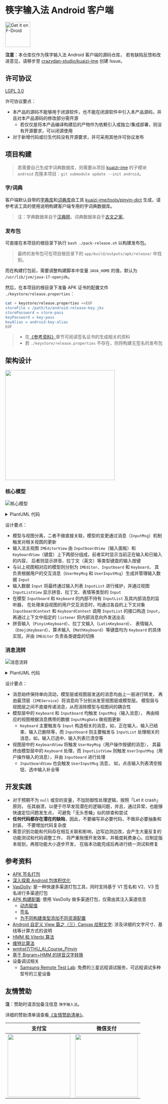 筷字输入法 Android 客户端
===================================

[<img src="https://fdroid.gitlab.io/artwork/badge/get-it-on.png"
  alt="Get it on F-Droid"
  height="80">](https://f-droid.org/packages/org.crazydan.studio.app.ime.kuaizi)

**注意**：本仓库仅作为筷字输入法 Android 客户端的源码仓库，
若有缺陷反馈和改进意见，请移步至
[crazydan-studio/kuaizi-ime](https://github.com/crazydan-studio/kuaizi-ime/issues)
创建 Issue。

## 许可协议

[LGPL 3.0](./LICENSE)

许可协议要点：
- 本产品的源码不能够用于闭源软件，也不能在闭源软件中引入本产品源码，并且对本产品源码的修改部分需开源
  - 若仅仅是将本产品编译构建后的产物作为依赖引入或独立/集成部署，则没有开源要求，可以闭源使用
- 对于新增代码或衍生代码没有开源要求，并可采用其他许可协议发布

## 项目构建

> 若需要自己生成字词典数据库，则需要从项目
> [kuaizi-ime](https://github.com/crazydan-studio/kuaizi-ime)
> 的子模块 `android` 克隆本项目：`git submodule update --init android`。

### 字/词典

客户端默认自带的[字典库](./app/src/main/res/raw/pinyin_word_dict.db)和[词典库](./app/src/main/res/raw/pinyin_phrase_dict.db)由工具
[kuaizi-ime/tools/pinyin-dict](https://github.com/crazydan-studio/kuaizi-ime/blob/master/tools/pinyin-dict/README.md)
生成，请参考该工具的使用说明构建客户端专用的字词典数据库。

> 注：字典数据来自于[汉典网](https://www.zdic.net)，词典数据来自于[古文之家](https://www.cngwzj.com)。

### 发布包

可直接在本项目的根目录下执行 `bash ./pack-release.sh` 以构建发布包。

> 最终的发布包可在项目根目录下的 `app/build/outputs/apk/release/` 中找到。

而在构建打包前，需要调整构建脚本中变量 `JAVA_HOME` 的值，默认为
`/usr/lib/jvm/java-17-openjdk`。

然后，在本项目的根目录下准备 APK 证书的配置文件 `./keystore/release.properties`：

```bash
cat > keystore/release.properties <<EOF
storeFile = /path/to/android-release-key.jks
storePassword = store-pass
keyPassword = key-pass
keyAlias = android-key-alias
EOF
```

> - 在[《参考资料》](#参考资料)章节可阅读签名证书的生成相关的资料
> - 若 `./keystore/release.properties` 不存在，则将构建无签名的发布包

## 架构设计

<img src="./docs/img/layout-introduce.png" height="350px"/>

### 核心模型

![核心模型](./docs/img/class-diagram.png)

<details><summary>PlantUML 代码</summary>

```plantuml
@startuml
class "InputMethodService" as sys_ime_svc
class "IMEService" as ime_svc #pink
class "IMEConfig" as ime_conf

class "IMEditorDict" as dict

class "IMEditor" as ime_editor #pink
class "Keyboard" as keyboard
class "Inputboard" as inputboard
class "KeyboardContext" as keyboard_ctx {
  +inputList: InputList
  +listener: InputMsgListener
}
class "InputboardContext" as inputboard_ctx {
  +inputList: InputList
  +listener: InputMsgListener
}

class "InputList" as input_list #pink
class "Input" as input
class "Key" as key

class "IMEditorView" as ime_editor_view #pink
class "KeyboardView" as keyboard_view
class "InputboardView" as inputboard_view
class "InputListView" as input_list_view

sys_ime_svc <|-down- ime_svc: extends

ime_svc *-right- ime_conf: contains >
ime_svc *-down- ime_editor: contains >
ime_svc *-down- ime_editor_view: contains >

ime_editor_view *-down- inputboard_view: contains >
inputboard_view *-down- input_list_view: contains >
ime_editor_view *-down- keyboard_view: contains >

ime_editor *-up- dict: contains >
ime_editor *-down- inputboard: contains >
ime_editor *-down- keyboard: contains >
ime_editor *-down- input_list: contains >

inputboard *-down- inputboard_ctx: use >
keyboard *-down- keyboard_ctx: use >

inputboard_ctx *-up- input_list: refs >
keyboard_ctx *-up- input_list: refs >

input_list "1" *-down- "1..n" input: contains >
keyboard "1" *-down- "1..n" key: layouts >

@enduml
```

</details>

设计要点：

- 模型与视图分离，二者不做直接关联，模型的变更通过消息（`InputMsg`）机制触发对相关视图的更新
- 输入法主视图 `IMEditorView` 由 `InputboardView`（输入面板）和
  `KeyboardView`（键盘）上下两部分组成，前者实时显示当前正在输入和已输入的内容，
  后者则显示拼音、拉丁文（英文）等类型键盘的输入按键
- 与以上视图相对应的模型则分别为 `IMEditor`、`Inputboard` 和 `Keyboard`，
  其负责根据用户的交互消息（`UserKeyMsg` 和 `UserInputMsg`）生成并管理输入数据 `Input`
- 输入数据 `Input` 将最终通过输入列表 `InputList` 进行维护，并通过视图 `InputListView`
  显示拼音、拉丁文、表情等类型的 `Input`
- 在模型 `Inputboard` 和 `Keyboard` 的内部不持有 `InputList` 及其内部消息的监听器，
  在处理来自视图的用户交互消息时，均通过各自的上下文对象 `InputboardContext`
  和 `KeyboardContext` 调用 `InputList` 的接口构造 `Input`，再通过上下文中指定的
  `listener` 将内部消息向外发送出去
- 拼音输入（`PinyinKeyboard`）、拉丁文输入（`LatinKeyboard`）、
  表情输入（`EmojiKeyboard`）、算术输入（`MathKeyboard`）等键盘均为
  `Keyboard` 的具体实现，并由 `IMEditor` 负责各类键盘的切换

### 消息流转

![消息流转](./docs/img/message-transfer.png)

<details><summary>PlantUML 代码</summary>

```plantuml
@startuml
component [IMEService] as ime_svc #pink

component [IMEditor] as ime_editor #pink
component [Inputboard] as inputboard
component [Keyboard] as keyboard

component [IMEditorView] as ime_editor_view #pink
component [KeyboardView] as keyboard_view
component [InputboardView] as inputboard_view
component [InputListView] as input_list_view

input_list_view ..> inputboard_view: send\n<<UserInputMsg>>
inputboard_view ..> ime_editor_view: transfer\n<<UserInputMsg>>
keyboard_view ..> ime_editor_view: send\n<<UserKeyMsg>>
ime_editor_view ..> ime_svc: transfer\n<<UserKeyMsg>>\nor <<UserInputMsg>>

ime_svc ..> ime_editor: dispatch\n<<UserKeyMsg>>\nor <<UserInputMsg>>
ime_editor ..> keyboard: dispatch\n<<UserKeyMsg>>
ime_editor ..> inputboard: dispatch\n<<UserInputMsg>>


keyboard ..> ime_editor: send\n<<InputMsg>>
inputboard ..> ime_editor: send\n<<InputMsg>>
ime_editor ..> ime_svc: transfer\n<<InputMsg>>

ime_svc ..> ime_editor_view: dispatch\n<<InputMsg>>
ime_editor_view ..> keyboard_view: dispatch\n<<InputMsg>>
ime_editor_view ..> inputboard_view: dispatch\n<<InputMsg>>
inputboard_view ..> input_list_view: dispatch\n<<InputMsg>>

@enduml
```

</details>

设计要点：

- 消息始终保持单向流动，模型层或视图层发送的消息均由上一层进行转发，
  再由最顶层（`IMEService`）将消息向下分别派发至视图层或模型层。
  模型层与视图层之间不直接传递消息，从而消除模型与视图间的耦合性
- 模型层中的 `Keyboard` 和 `Inputboard` 均触发 `InputMsg`（输入消息），
  再由相应的视图根据消息携带的数据 `InputMsgData` 做视图更新
  - `Keyboard` 主要触发与 `Input` 构造相关的消息，如，正在输入、输入已结束、输入已删除等，而
    `Inputboard` 则主要触发与 `InputList` 处理相关的消息，如，输入已选中、输入列表已清空等
- 视图层中的 `KeyboardView` 将触发 `UserKeyMsg`（用户操作按键的消息），
  其最终由模型层中的 `Keyboard` 处理，而 `InputListView` 则触发
  `UserInputMsg`（用户操作输入的消息），并由 `Inputboard` 进行处理
  - `InputboardView` 也会触发 `UserInputMsg` 消息，
    如，点击输入列表清空按钮、选中输入补全等

## 开发实践

- 对于预期不为 `null` 或空的变量，不加防御性处理逻辑，按照「Let it crash」原则，
  任其崩溃，以便于尽早发现潜在的逻辑问题，并且，通过异常，也能够快速定位问题发生点，
  可避免「无头苍蝇」似的排查和尝试
- **任何代码都存在潜在的缺陷**，因此，不要编写非必要代码，不做非必要抽象和封装，
  不要增加代码复杂度
- 需意识到功能和代码存在相互关联和影响，边写边测边改，会产生大量反复的功能测试和代码调整工作，
  将严重拖慢开发效率，并极度耗费身心。应制定版本规划，再按功能大小逐步开发，
  在版本功能完成后再进行统一测试和修复

## 参考资料

- [APK 签名打包](https://developer.android.com/studio/publish/app-signing?hl=zh-cn)
- [深入探索 Android 包体积优化](https://juejin.cn/post/6844904103131234311)
- [VasDolly](https://github.com/Tencent/VasDolly): 是一种快速多渠道打包工具，同时支持基于 V1 签名和 V2、V3 签名进行多渠道打包
- [APK 构建配置](https://developer.android.com/build/gradle-tips): 使用 VasDolly 做多渠道打包，仅需由其注入渠道信息
  - [动态赋值](https://developer.android.com/build/gradle-tips#simplify-app-development)
  - [签名](https://developer.android.com/build/gradle-tips#remove-private-signing-information-from-your-project)
  - [为不同构建类型添加不同资源配置](https://stackoverflow.com/questions/24785270/how-to-change-app-name-per-gradle-build-type#answer-24786371)
- [Android 自定义 View 篇之（三）Canvas 绘制文字](https://www.cnblogs.com/andy-songwei/p/10968358.html):
  涉及详细的文字尺寸、基线等计算方式的说明
- [HMM 和 Viterbi 算法](https://lesley0416.github.io/2019/03/01/HMM_IM/)
- [维特比算法](https://zh.wikipedia.org/wiki/%E7%BB%B4%E7%89%B9%E6%AF%94%E7%AE%97%E6%B3%95)
- [wmhst7/THU_AI_Course_Pinyin](https://github.com/wmhst7/THU_AI_Course_Pinyin)
- [基于 Bigram+HMM 的拼音汉字转换](https://github.com/iseesaw/Pinyin2ChineseChars)
- 设备调试相关
  - [Samsung Remote Test Lab](https://developer.samsung.com/remote-test-lab):
    免费的三星远程调试服务，可远程调试多种型号的三星设备

## 友情赞助

**注**：赞助时请添加备注信息 `筷字输入法`。

详细的赞助清单请查看[《友情赞助清单》](https://github.com/crazydan-studio/kuaizi-ime/blob/master/docs/donate/index.md)。

| 支付宝 | 微信支付 |
| -- | -- |
| <img src="https://github.com/crazydan-studio/kuaizi-ime/blob/master/docs/donate/alipay.jpg?raw=true" width="200px"/> | <img src="https://github.com/crazydan-studio/kuaizi-ime/blob/master/docs/donate/wechat.png?raw=true" width="200px"/> |

